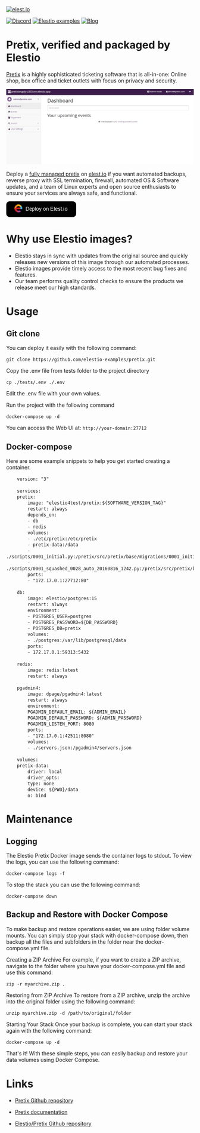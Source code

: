 <a href="https://elest.io">
  <img src="https://elest.io/images/elestio.svg" alt="elest.io" width="150" height="75">
</a>

[![Discord](https://img.shields.io/static/v1.svg?logo=discord&color=f78A38&labelColor=083468&logoColor=ffffff&style=for-the-badge&label=Discord&message=community)](https://discord.gg/4T4JGaMYrD "Get instant assistance and engage in live discussions with both the community and team through our chat feature.")
[![Elestio examples](https://img.shields.io/static/v1.svg?logo=github&color=f78A38&labelColor=083468&logoColor=ffffff&style=for-the-badge&label=github&message=open%20source)](https://github.com/elestio-examples "Access the source code for all our repositories by viewing them.")
[![Blog](https://img.shields.io/static/v1.svg?color=f78A38&labelColor=083468&logoColor=ffffff&style=for-the-badge&label=elest.io&message=Blog)](https://blog.elest.io "Latest news about elestio, open source software, and DevOps techniques.")

# Pretix, verified and packaged by Elestio

[Pretix](https://github.com/pretix/pretix/) is a highly sophisticated ticketing software that is all-in-one: Online shop, box office and ticket outlets with focus on privacy and security.

<img src="https://github.com/elestio-examples/pretix/raw/main/pretix.png" alt="pretix" width="800">

Deploy a <a target="_blank" href="https://elest.io/open-source/pretix">fully managed pretix</a> on <a target="_blank" href="https://elest.io/">elest.io</a> if you want automated backups, reverse proxy with SSL termination, firewall, automated OS & Software updates, and a team of Linux experts and open source enthusiasts to ensure your services are always safe, and functional.

[![deploy](https://github.com/elestio-examples/pretix/raw/main/deploy-on-elestio.png)](https://dash.elest.io/deploy?source=cicd&social=dockerCompose&url=https://github.com/elestio-examples/pretix)

# Why use Elestio images?

- Elestio stays in sync with updates from the original source and quickly releases new versions of this image through our automated processes.
- Elestio images provide timely access to the most recent bug fixes and features.
- Our team performs quality control checks to ensure the products we release meet our high standards.

# Usage

## Git clone

You can deploy it easily with the following command:

    git clone https://github.com/elestio-examples/pretix.git

Copy the .env file from tests folder to the project directory

    cp ./tests/.env ./.env

Edit the .env file with your own values.

Run the project with the following command

    docker-compose up -d

You can access the Web UI at: `http://your-domain:27712`

## Docker-compose

Here are some example snippets to help you get started creating a container.

        version: "3"

        services:
        pretix:
            image: "elestio4test/pretix:${SOFTWARE_VERSION_TAG}"
            restart: always
            depends_on:
            - db
            - redis
            volumes:
            - ./etc/pretix:/etc/pretix
            - pretix-data:/data
            - ./scripts/0001_initial.py:/pretix/src/pretix/base/migrations/0001_initial.py
            - ./scripts/0001_squashed_0028_auto_20160816_1242.py:/pretix/src/pretix/base/migrations/0001_squashed_0028_auto_20160816_1242.py
            ports:
            - "172.17.0.1:27712:80"

        db:
            image: elestio/postgres:15
            restart: always
            environment:
            - POSTGRES_USER=postgres
            - POSTGRES_PASSWORD=${DB_PASSWORD}
            - POSTGRES_DB=pretix
            volumes:
            - ./postgres:/var/lib/postgresql/data
            ports:
            - 172.17.0.1:59313:5432

        redis:
            image: redis:latest
            restart: always

        pgadmin4:
            image: dpage/pgadmin4:latest
            restart: always
            environment:
            PGADMIN_DEFAULT_EMAIL: ${ADMIN_EMAIL}
            PGADMIN_DEFAULT_PASSWORD: ${ADMIN_PASSWORD}
            PGADMIN_LISTEN_PORT: 8080
            ports:
            - "172.17.0.1:42511:8080"
            volumes:
            - ./servers.json:/pgadmin4/servers.json

        volumes:
        pretix-data:
            driver: local
            driver_opts:
            type: none
            device: ${PWD}/data
            o: bind


# Maintenance

## Logging

The Elestio Pretix Docker image sends the container logs to stdout. To view the logs, you can use the following command:

    docker-compose logs -f

To stop the stack you can use the following command:

    docker-compose down

## Backup and Restore with Docker Compose

To make backup and restore operations easier, we are using folder volume mounts. You can simply stop your stack with docker-compose down, then backup all the files and subfolders in the folder near the docker-compose.yml file.

Creating a ZIP Archive
For example, if you want to create a ZIP archive, navigate to the folder where you have your docker-compose.yml file and use this command:

    zip -r myarchive.zip .

Restoring from ZIP Archive
To restore from a ZIP archive, unzip the archive into the original folder using the following command:

    unzip myarchive.zip -d /path/to/original/folder

Starting Your Stack
Once your backup is complete, you can start your stack again with the following command:

    docker-compose up -d

That's it! With these simple steps, you can easily backup and restore your data volumes using Docker Compose.

# Links

- <a target="_blank" href="https://github.com/pretix/pretix/">Pretix Github repository</a>

- <a target="_blank" href="https://docs.pretix.eu/en/latest/">Pretix documentation</a>

- <a target="_blank" href="https://github.com/elestio-examples/pretix">Elestio/Pretix Github repository</a>

